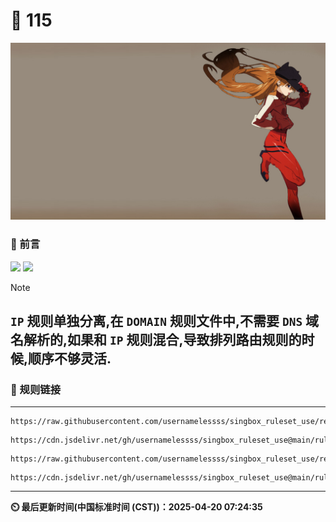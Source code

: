 
# 🧸 115
![](https://raw.githubusercontent.com/usernamelessss/picture-bed/main/images/202504042256831.jpg)
### 📣 前言
![](https://shields.io/badge/-移除重复规则-ff69b4) ![](https://shields.io/badge/-IP&nbsp;规则单独存放不与&nbsp;DOMAIN&nbsp;等混合-green)
> [!NOTE]
**`IP` 规则单独分离,在 `DOMAIN` 规则文件中,不需要 `DNS` 域名解析的,如果和 `IP` 规则混合,导致排列路由规则的时候,顺序不够灵活.**
---

###  🔗 规则链接
---

```url
https://raw.githubusercontent.com/usernamelessss/singbox_ruleset_use/refs/heads/main/rule/115/115_No_IP.json
```

```url
https://cdn.jsdelivr.net/gh/usernamelessss/singbox_ruleset_use@main/rule/115/115_No_IP.json
```

```url
https://raw.githubusercontent.com/usernamelessss/singbox_ruleset_use/refs/heads/main/rule/115/115_No_IP.srs
```

```url
https://cdn.jsdelivr.net/gh/usernamelessss/singbox_ruleset_use@main/rule/115/115_No_IP.srs
```

---
**⏲️ 最后更新时间(中国标准时间 (CST))：2025-04-20 07:24:35**